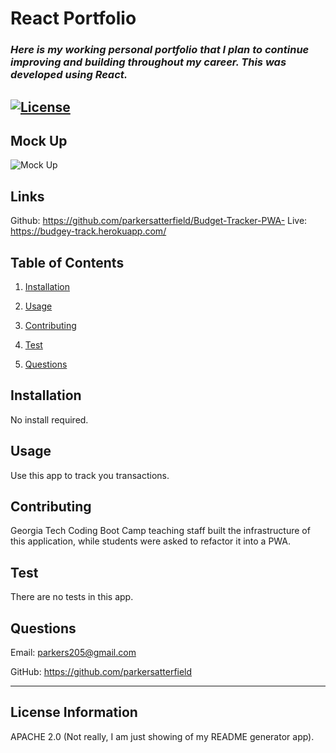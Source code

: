 # **React Portfolio**

### *Here is my working personal portfolio that I plan to continue improving and building throughout my career. This was developed using React.* 

## [![License](https://img.shields.io/badge/License-Apache%202.0-blue.svg)](https://opensource.org/licenses/Apache-2.0) 

## Mock Up
![Mock Up](./mockup.png) 

## Links
Github: https://github.com/parkersatterfield/Budget-Tracker-PWA-
Live: https://budgey-track.herokuapp.com/

## Table of Contents 

1. [Installation](#installation)

2. [Usage](#usage)

3. [Contributing](#contributing)

4. [Test](#test)

5. [Questions](#questions)

## Installation 

No install required.
## Usage 

Use this app to track you transactions.

## Contributing 

Georgia Tech Coding Boot Camp teaching staff built the infrastructure of this application, while students were asked to refactor it into a PWA.

## Test 

There are no tests in this app.

## Questions 

Email: parkers205@gmail.com 

GitHub: https://github.com/parkersatterfield 

---

## License Information 
APACHE 2.0 (Not really, I am just showing of my README generator app).

            
